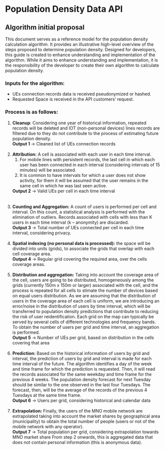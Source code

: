 # Population Density Data API
## Algorithm initial proposal

This document serves as a reference model for the population density calculation algorithm. It provides an illustrative high-level overview of the steps proposed to determine population density. Designed for developers, this guide is created to enhance understanding and implementation of the algorithm. While it aims to enhance understanding and implementation, it is the responsibility of the developer to create their own algorithm to calculate population density.

### Inputs for the algorithm:
* UEs connection records data is received pseudonymized or hashed.
* Requested Space is received in the API customers’ request.
### Process is as follows:
<ol>
<li><strong>Cleanup</strong>: Considering one year of historical information, repeated records will be deleted and IOT (non-personal devices) lines records are filtered due to they do not contribute to the process of estimating future population density.<br>
<strong>Output 1 </strong>&rarr; Cleaned list of UEs connection records</li><br>
<li><strong>Attribution:</strong> A cell is associated with each user in each time interval.
<ol><li>For mobile lines with persistent records, the last cell in which each user has been connected in each interval (considering intervals of 15 minutes) will be associated.</li>
<li>It is common to have intervals for which a user does not show activity, for
them it will be assumed that the user remains in the same cell in which he was last seen active.</li></ol>
<strong>Output 2</strong> &rarr; Valid UEs per cell in each time interval</li><br><br>
<li><strong>Counting and Aggregation:</strong> A count of users is performed per cell and interval.
On this count, a statistical analysis is performed with the elimination of outliers.
Records associated with cells with less than K users in each time interval (k –
anonymity) are discarded.<br>
<strong>Output 3</strong> &rarr;  Total number of UEs connected per cell in each time interval,
considering privacy.</li><br>
<li><strong>Spatial indexing (no personal data is processed):</strong> the space will be divided into units (grids), to associate the grids that overlap with each cell coverage area.<br>
<strong>Output 4</strong> &rarr; Regular grid covering the required area, over the cells coverage
areas.</li><br>
<li><strong>Distribution and aggregation:</strong> Taking into account the coverage area of the cell, users are going to be distributed, homogeneously among the grids (currently 150m x 150m or larger) associated with the cell, and the process is repeated for all cells to stimate the number of devices based on equal users distribution. As we are assuming that the distribution of users in the coverage area of each cell is uniform, we are introducing an error/noise in the distribution of users by time interval, which will be transferred to population density predictions that contribute to reducing the risk of user reidentification. Each grid on the map can typically be served by several cells of different technologies and frequency bands. To obtain the number of users per grid and time interval, an aggregation is performed.<br>
<strong>Output 5</strong> &rarr; Number of UEs per grid, based on distribution in the cells covering that area</li><br>
<li><strong>Prediction:</strong> Based on the historical information of users by grid and interval, the prediction of users by grid and interval is made for each time interval of the future. The algorithm identifies a day of the week and time frame for which the prediction is requested. Then, it will read the records associated for the same weekday and time frame for the previous 4 weeks.
The population density forecast for next Tuesday should be similar to the one observed in the last four Tuesdays. The forecast, then, will be the average of the records of the previous 4 Tuesdays at the same time frame.<br>
<strong>Output 6</strong> &rarr; Users per grid, considering historical and calendar data</li><br>
<li><strong>Extrapolation:</strong> Finally, the users of the MNO mobile network are extrapolated
taking into account the market shares by geographical area (municipality) to obtain the total number of people (users or not of the mobile network with any operator).<br> 
<strong>Output 7</strong> &rarr; Total population per grid, considering extrapolation towards MNO market share From step 2 onwards, this is aggregated data that does not contain personal information (this is anonymous data).
</ol>

